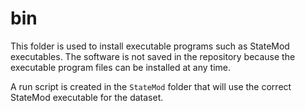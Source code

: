 # bin #

This folder is used to install executable programs such as StateMod executables.  The software is not saved in the repository because the executable program files can be installed at any time.

A run script is created in the `StateMod` folder that will use the correct StateMod executable for the dataset.